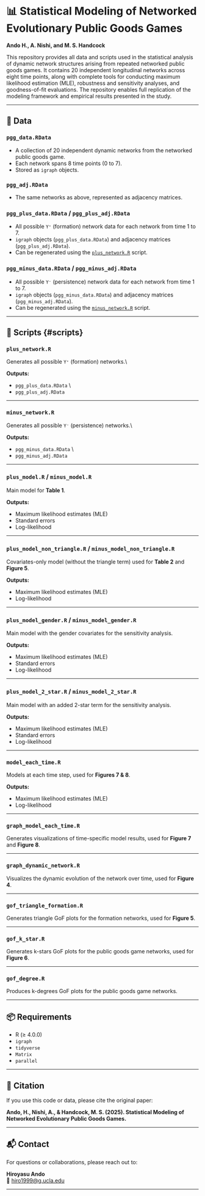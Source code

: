 # 📊 Statistical Modeling of Networked Evolutionary Public Goods Games

**Ando H., A. Nishi, and M. S. Handcock**

This repository provides all data and scripts used in the statistical analysis of dynamic network structures arising from repeated networked public goods games. It contains 20 independent longitudinal networks across eight time points, along with complete tools for conducting maximum likelihood estimation (MLE), robustness and sensitivity analyses, and goodness-of-fit evaluations. The repository enables full replication of the modeling framework and empirical results presented in the study. 

------------------------------------------------------------------------

## 📁 Data

### `pgg_data.RData`

-   A collection of 20 independent dynamic networks from the networked
    public goods game.
-   Each network spans 8 time points (0 to 7).
-   Stored as `igraph` objects.

### `pgg_adj.RData`

-   The same networks as above, represented as adjacency matrices.

### `pgg_plus_data.RData` / `pgg_plus_adj.RData`

-   All possible `Y⁺` (formation) network data for each
    network from time 1 to 7.
-   `igraph` objects (`pgg_plus_data.RData`) and adjacency matrices
    (`pgg_plus_adj.RData`).
-   Can be regenerated using the [`plus_network.R`](#scripts) script.

### `pgg_minus_data.RData` / `pgg_minus_adj.RData`

-   All possible `Y⁻` (persistence) network data for
    each network from time 1 to 7.
-   `igraph` objects (`pgg_minus_data.RData`) and adjacency matrices
    (`pgg_minus_adj.RData`).
-   Can be regenerated using the [`minus_network.R`](#scripts) script.

------------------------------------------------------------------------

## 📜 Scripts {#scripts}

### `plus_network.R`

Generates all possible `Y⁺` (formation) networks.\

**Outputs:**  

- `pgg_plus_data.RData` \
- `pgg_plus_adj.RData`

------------------------------------------------------------------------

### `minus_network.R`

Generates all possible `Y⁻` (persistence) networks.\

**Outputs:**  

- `pgg_minus_data.RData` \
- `pgg_minus_adj.RData`

------------------------------------------------------------------------

### `plus_model.R` / `minus_model.R`  
Main model for **Table 1**. 

**Outputs:**  

- Maximum likelihood estimates (MLE)  
- Standard errors  
- Log-likelihood  

------------------------------------------------------------------------

### `plus_model_non_triangle.R` / `minus_model_non_triangle.R`  
Covariates-only model (without the triangle term) used for **Table 2** and **Figure 5**.  

**Outputs:**  

- Maximum likelihood estimates (MLE)  
- Log-likelihood  

------------------------------------------------------------------------

### `plus_model_gender.R` / `minus_model_gender.R`  
Main model with the gender covariates for the sensitivity analysis.  

**Outputs:**  

- Maximum likelihood estimates (MLE)  
- Standard errors  
- Log-likelihood  

------------------------------------------------------------------------

### `plus_model_2_star.R` / `minus_model_2_star.R`  
Main model with an added 2-star term for the sensitivity analysis.  

**Outputs:**  

- Maximum likelihood estimates (MLE)  
- Standard errors  
- Log-likelihood  

------------------------------------------------------------------------

### `model_each_time.R`  
Models at each time step, used for **Figures 7 & 8**.  

**Outputs:**  

- Maximum likelihood estimates (MLE)  
- Log-likelihood  

------------------------------------------------------------------------

### `graph_model_each_time.R`  
Generates visualizations of time-specific model results, used for **Figure 7** and **Figure 8**. 

------------------------------------------------------------------------

### `graph_dynamic_network.R`  
Visualizes the dynamic evolution of the network over time, used for **Figure 4**.  

------------------------------------------------------------------------

### `gof_triangle_formation.R`  
Generates triangle GoF plots for the formation networks, used for **Figure 5**.  

------------------------------------------------------------------------

### `gof_k_star.R`  
Generates k-stars GoF plots for the public goods game networks, used for **Figure 6**. 

------------------------------------------------------------------------

### `gof_degree.R`  
Produces k-degrees GoF plots for the public goods game networks.

------------------------------------------------------------------------

## 📦 Requirements

-   R (≥ 4.0.0)
-   `igraph`
-   `tidyverse`
-   `Matrix`
-   `parallel`

------------------------------------------------------------------------

## 📄 Citation

If you use this code or data, please cite the original paper: 

**Ando, H., Nishi, A., & Handcock, M. S. (2025). Statistical Modeling of Networked Evolutionary Public Goods Games.**

-----------------------------------------------------------------------

## 📬 Contact

For questions or collaborations, please reach out to:

**Hiroyasu Ando**  
📧 hiro1999@g.ucla.edu

-----------------------------------------------------------------------
